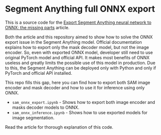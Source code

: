 # Segment Anything full ONNX export

This is a source code for the [Export Segment Anything neural network to ONNX: the missing parts](https://dev.to/andreygermanov/export-segment-anything-neural-network-to-onnx-the-missing-parts-43c8) article.

Both the article and this repository aimed to show how to solve the ONNX export issue in the Segment Anything model. Official documentation explains how to export only the mask decoder model, but not the image encoder. So, even with exported ONNX model, developer still need to use original PyTorch model and official API. It makes most benefits of ONNX useless and greatly limits the possible use of this model in production. Due to this, the Segment Anything can be deployed only with Python and only if PyTorch and official API installed.

This repo fills this gap, here you can find how to export both SAM image encoder and mask decoder and how to use it for inference using only ONNX.

* `sam_onnx_export.ipynb` - Shows how to export both image encoder and masks decoder models to ONNX.
* `sam_onnx_inference.ipynb` - Shows how to use exported models for image segmentation.

Read the article for thorough explanation of this code.